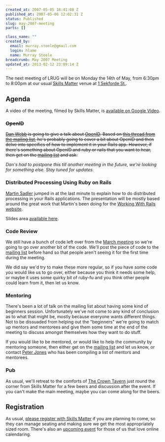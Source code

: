 ```yaml
--- 
created_at: 2007-05-05 18:41:08 Z
published_at: 2007-05-06 12:02:31 Z
status: Published
slug: may-2007-meeting
parts: []

class_name: ""
created_by: 
  email: murray.steele@gmail.com
  login: hlame
  name: Murray Steele
breadcrumb: May 2007 Meeting
updated_at: 2013-02-12 23:09:14 Z
---
```


The next meeting of LRUG will be on Monday the 14th of May, from 6:30pm to 8:00pm at our usual [Skills Matter](http://www.skillsmatter.com/) venue at [1 Sekforde St.](http://maps.google.co.uk/maps?f=q&hl=en&q=EC1R+0BE&layer=&ie=UTF8&z=16&om=1&iwloc=addr).

Agenda
------

A video of the meeting, filmed by Skills Matter, is [available on Google Video](http://video.google.com/videoplay?docid=3054467356135188291).

### <strike>OpenID</strike>

<strike>[Dan Webb](http://danwebb.net/) is going to give a talk about [OpenID](http://openid.net/).  Based on [this thread from the mailing list](http://lists.lrug.org/pipermail/chat-lrug.org/2007-May/001162.html), he's probably going to cover a bit about OpenID and then delve into specifics of how to implement it in your Rails app.  However, if there's something about OpenID and ruby or rails that you want to hear, then get on the [mailing list](http://lists.lrug.org/listinfo.cgi/chat-lrug.org) and ask.</strike>

*Dan's had to postpone this till another meeting in the future, we're looking for something else.  Stay tuned for updates.*

### Distributed Processing Using Ruby on Rails

[Martin Sadler](http://beyondthetype.com/) jumped in at the last minute to explain how to do distributed processing in your Rails applications.  The presentation will be mostly based around the great work that Martin's been doing for the [Working With Rails website](http://www.workingwithrails.com/).

Slides area [available here](http://www.slideshare.net/martinbtt/getting-distributed-with-ruby-on-rails).

### Code Review

We still have a bunch of code left over from the [March meeting](http://lrug.org./meetings/2007/02/19/march-2007-meeting/) so we're going to go over another bit of the code.  We'll post the piece of code to the [mailing list](http://lists.lrug.org/listinfo.cgi/chat-lrug.org) before hand so that people aren't seeing it for the first time during the meeting.

We did say we'd try to make these more regular, so if you have some code you would like us to go over, either because you think it needs some help, or maybe it uses some quirky bit of ruby-fu and you think other people could learn from it, then let us know.

### Mentoring

There's been a lot of talk on the mailing list about having some kind of beginners session.  Unfortunately we've not come to any kind of conclusion as to what that might be, mostly because everyone wants different things.  Not to be dissuaded from helping out the "beginners" we're going to match up mentors and mentorees and give them some time at the end of the meeting to discuss amongst themselves how they want to do stuff.

If you would like to be mentored, or would like to help the community by mentoring someone, then either get on the [mailing list](http://lists.lrug.org/listinfo.cgi/chat-lrug.org) and let us know, or contact [Peter Jones](mailto:peterbjones@yahoo.com) who has been compiling a list of mentors and mentorees.

### Pub

As usual, we'll retreat to the comforts of [The Crown Tavern](http://fancyapint.com/pubs/pub199.html) just round the corner from Skills Matter for a few beers and discussion after the event.  If you can't make the main meeting, maybe you can come along for the beers.

Registration
------------

As usual, [please register with Skills Matter](http://skillsmatter.com/lrug) if you are planning to come, so they can manage seating and making sure we get the most appropriately sized room.  There's also an [upcoming event](http://upcoming.yahoo.com/event/176863/) for those of us that love online calendaring. 

